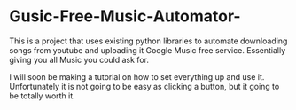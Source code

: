 # Gusic-Free-Music-Automator-
This is a project that uses existing python libraries to automate downloading songs from youtube and uploading it Google Music free service. Essentially giving you all Music you could ask for. 


I will soon be making a tutorial on how to set everything up and use it. 
Unfortunately it is not going to be easy as clicking a button, but it going to be totally worth it. 
